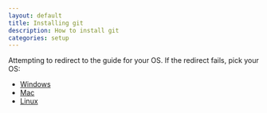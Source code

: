```yaml
---
layout: default
title: Installing git
description: How to install git
categories: setup
---
```


Attempting to redirect to the guide for your OS.  If the redirect fails, pick your OS:

* [Windows](win-git-installation)
* [Mac](mac-git-installation)
* [Linux](linux-git-installation)

<script type="text/javascript">
  if (navigator.appVersion.indexOf("Win") != -1) {window.location = 'http://help.github.com/win-git-installation/'}
  else if (navigator.appVersion.indexOf("Mac") != -1) {window.location = 'http://help.github.com/mac-git-installation/'}
  else if (navigator.appVersion.indexOf("X11") != -1 || navigator.appVersion.indexOf("Linux") != -1) {window.location = 'http://help.github.com/linux-git-installation/'}
</script>